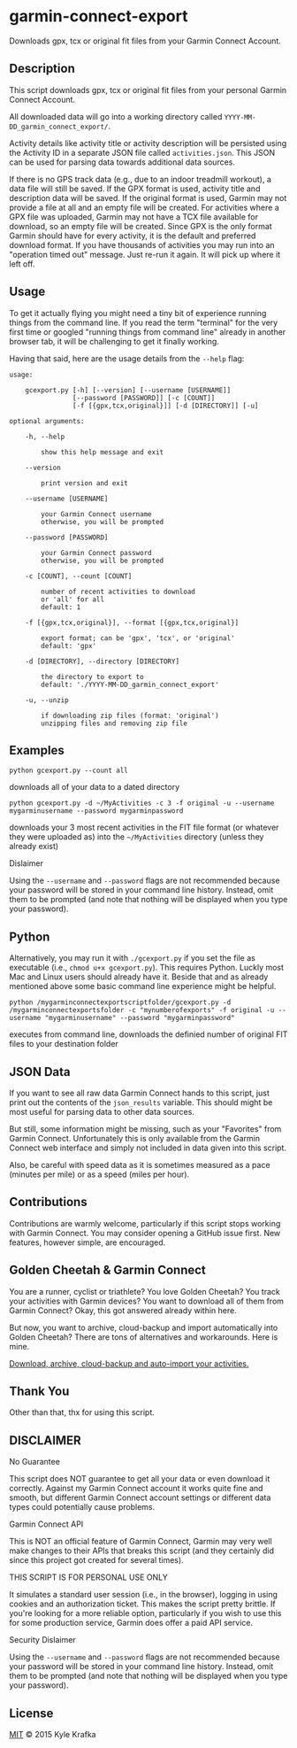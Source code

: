 garmin-connect-export
=====================

Downloads gpx, tcx or original fit files from your Garmin Connect Account.

Description
-----------
This script downloads gpx, tcx or original fit files from your personal Garmin Connect Account.

All downloaded data will go into a working directory called `YYYY-MM-DD_garmin_connect_export/`.

Activity details like activity title or activity description will be persisted using the Activity ID in a separate JSON file called `activities.json`. This JSON can be used for parsing data towards additional data sources.

If there is no GPS track data (e.g., due to an indoor treadmill workout), a data file will still be saved.
If the GPX format is used, activity title and description data will be saved.
If the original format is used, Garmin may not provide a file at all and an empty file will be created.
For activities where a GPX file was uploaded, Garmin may not have a TCX file available for download, so an empty file will be created.
Since GPX is the only format Garmin should have for every activity, it is the default and preferred download format.
If you have thousands of activities you may run into an "operation timed out" message. Just re-run it again. It will pick up where it left off.

Usage
-----
To get it actually flying you might need a tiny bit of experience running things from the command line. If you read the term "terminal" for the very first time or googled "running things from command line" already in another browser tab, it will be challenging to get it finally working.

Having that said, here are the usage details from the `--help` flag:

```
usage:

    gcexport.py [-h] [--version] [--username [USERNAME]]
                [--password [PASSWORD]] [-c [COUNT]]
                [-f [{gpx,tcx,original}]] [-d [DIRECTORY]] [-u]

optional arguments:

    -h, --help
    
        show this help message and exit
    
    --version
    
        print version and exit
    
    --username [USERNAME]
    
        your Garmin Connect username
        otherwise, you will be prompted
    
    --password [PASSWORD]
    
        your Garmin Connect password
        otherwise, you will be prompted
    
    -c [COUNT], --count [COUNT]
    
        number of recent activities to download
        or 'all' for all
        default: 1
    
    -f [{gpx,tcx,original}], --format [{gpx,tcx,original}]
    
        export format; can be 'gpx', 'tcx', or 'original'
        default: 'gpx'
        
    -d [DIRECTORY], --directory [DIRECTORY]
    
        the directory to export to
        default: './YYYY-MM-DD_garmin_connect_export'
        
    -u, --unzip
    
        if downloading zip files (format: 'original')
        unzipping files and removing zip file
```

Examples
--------
`python gcexport.py --count all`

downloads all of your data to a dated directory

`python gcexport.py -d ~/MyActivities -c 3 -f original -u --username mygarminusername --password mygarminpassword`

downloads your 3 most recent activities in the FIT file format (or whatever they were uploaded as) into the `~/MyActivities` directory (unless they already exist)

Dislaimer

Using the `--username` and `--password` flags are not recommended because your password will be stored in your command line history. Instead, omit them to be prompted (and note that nothing will be displayed when you type your password).

Python
------
Alternatively, you may run it with `./gcexport.py` if you set the file as executable (i.e., `chmod u+x gcexport.py`). This requires Python. Luckly most Mac and Linux users should already have it. Beside that and as already mentioned above some basic command line experience might be helpful.

`python /mygarminconnectexportscriptfolder/gcexport.py -d /mygarminconnectexportsfolder -c "mynumberofexports" -f original -u --username "mygarminusername" --password "mygarminpassword"`

executes from command line, downloads the definied number of original FIT files to your destination folder

JSON Data
---------
If you want to see all raw data Garmin Connect hands to this script, just print out the contents of the `json_results` variable. This should might be most useful for parsing data to other data sources.

But still, some information might be missing, such as your "Favorites" from Garmin Connect. Unfortunately this is only available from the Garmin Connect web interface and simply not included in data given into this script.

Also, be careful with speed data as it is sometimes measured as a pace (minutes per mile) or as a speed (miles per hour).

Contributions
-------------
Contributions are warmly welcome, particularly if this script stops working with Garmin Connect. You may consider opening a GitHub issue first. New features, however simple, are encouraged.

Golden Cheetah & Garmin Connect
-------------------------------
You are a runner, cyclist or triathlete? You love Golden Cheetah? You track your activities with Garmin devices? You want to download all of them from Garmin Connect? Okay, this got answered already within here.

But now, you want to archive, cloud-backup and import automatically into Golden Cheetah? There are tons of alternatives and workarounds. Here is mine.

[Download, archive, cloud-backup and auto-import your activities.](https://johannesheinrich.de/golden-cheetah-garmin-connect-script/)

Thank You
---------
Other than that, thx for using this script.

DISCLAIMER
----------
No Guarantee

This script does NOT guarantee to get all your data or even download it correctly. Against my Garmin Connect account it works quite fine and smooth, but different Garmin Connect account settings or different data types could potentially cause problems.

Garmin Connect API

This is NOT an official feature of Garmin Connect, Garmin may very well make changes to their APIs that breaks this script (and they certainly did since this project got created for several times).

THIS SCRIPT IS FOR PERSONAL USE ONLY

It simulates a standard user session (i.e., in the browser), logging in using cookies and an authorization ticket. This makes the script pretty brittle. If you're looking for a more reliable option, particularly if you wish to use this for some production service, Garmin does offer a paid API service.

Security Dislaimer

Using the `--username` and `--password` flags are not recommended because your password will be stored in your command line history. Instead, omit them to be prompted (and note that nothing will be displayed when you type your password).

License
-------
[MIT](https://github.com/kjkjava/garmin-connect-export/blob/master/LICENSE) &copy; 2015 Kyle Krafka